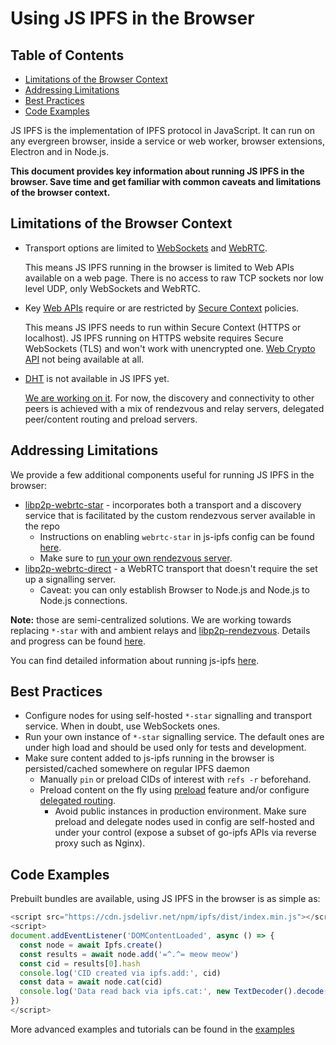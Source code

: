 # Using JS IPFS in the Browser <!-- omit in toc -->

## Table of Contents <!-- omit in toc -->

- [Limitations of the Browser Context](#limitations-of-the-browser-context)
- [Addressing Limitations](#addressing-limitations)
- [Best Practices](#best-practices)
- [Code Examples](#code-examples)

JS IPFS is the implementation of IPFS protocol in JavaScript. It can run on any
evergreen browser, inside a service or web worker, browser extensions, Electron and in Node.js.

**This document provides key information about running JS IPFS in the browser.
Save time and get familiar with common caveats and limitations of the browser context.**

## Limitations of the Browser Context

- Transport options are limited to [WebSockets](https://developer.mozilla.org/en-US/docs/Web/API/WebSockets_API) and [WebRTC](https://developer.mozilla.org/en-US/docs/Web/API/WebRTC_API).

  This means JS IPFS running in the browser is limited to Web APIs available on a web page.
  There is no access to raw TCP sockets nor low level UDP, only WebSockets and WebRTC.

- Key [Web APIs](https://developer.mozilla.org/en-US/docs/Web/API) require or are restricted by [Secure Context](https://developer.mozilla.org/en-US/docs/Web/Security/Secure_Contexts) policies.

  This means JS IPFS needs to run within Secure Context (HTTPS or localhost).
  JS IPFS running on HTTPS website requires Secure WebSockets (TLS) and won't work with unencrypted one.
  [Web Crypto API](https://developer.mozilla.org/en-US/docs/Web/API/Web_Crypto_API) not being available at all.

- [DHT](https://en.wikipedia.org/wiki/Distributed_hash_table) is not available in JS IPFS yet.

  [We are working on it](https://github.com/ipfs/js-ipfs/pull/1994). For now, the discovery and connectivity to other peers is achieved with a mix of rendezvous and
  relay servers, delegated peer/content routing and preload servers.


## Addressing Limitations

We provide a few additional components useful for running JS IPFS in the browser:


- [libp2p-webrtc-star](https://github.com/libp2p/js-libp2p-webrtc-star) - incorporates both a transport and a discovery service that is facilitated by the custom rendezvous server available in the repo
  - Instructions on enabling `webrtc-star` in js-ipfs config can be found [here](https://github.com/ipfs/js-ipfs/blob/master/docs/FAQ.md#how-to-enable-webrtc-support-for-js-ipfs-in-the-browser).
  - Make sure to [run your own rendezvous server](https://github.com/libp2p/js-libp2p-webrtc-star#rendezvous-server-aka-signalling-server).
- [libp2p-webrtc-direct](https://github.com/libp2p/js-libp2p-webrtc-direct) - a WebRTC transport that doesn't require the set up a signalling server.
  - Caveat: you can only establish Browser to Node.js and Node.js to Node.js connections.

**Note:** those are semi-centralized solutions. We are working towards replacing `*-star` with and ambient relays and [libp2p-rendezvous](https://github.com/libp2p/js-libp2p-rendezvous). Details and progress can be found [here](https://github.com/libp2p/js-libp2p/issues/385).

You can find detailed information about running js-ipfs [here](https://github.com/ipfs/js-ipfs#table-of-contents).

## Best Practices

- Configure nodes for using self-hosted `*-star` signalling and transport service.  When in doubt, use WebSockets ones.
- Run your own instance of `*-star` signalling service.
  The default ones are under high load and should be used only for tests and development.
- Make sure content added to js-ipfs running in the browser is persisted/cached somewhere on regular IPFS daemon
  - Manually `pin` or preload CIDs of interest with `refs -r` beforehand.
  - Preload content on the fly using [preload](https://github.com/ipfs/js-ipfs/blob/master/packages/ipfs/docs/MODULE.md#optionspreload) feature and/or
    configure [delegated routing](https://github.com/ipfs/js-ipfs/blob/master/packages/ipfs/docs/DELEGATE_ROUTERS.md).
    - Avoid public instances in production environment. Make sure preload and delegate nodes used in config are self-hosted and under your control (expose a subset of go-ipfs APIs via reverse proxy such as Nginx).

## Code Examples

Prebuilt bundles are available, using JS IPFS in the browser is as simple as:

```js
<script src="https://cdn.jsdelivr.net/npm/ipfs/dist/index.min.js"></script>
<script>
document.addEventListener('DOMContentLoaded', async () => {
  const node = await Ipfs.create()
  const results = await node.add('=^.^= meow meow')
  const cid = results[0].hash
  console.log('CID created via ipfs.add:', cid)
  const data = await node.cat(cid)
  console.log('Data read back via ipfs.cat:', new TextDecoder().decode(data))
})
</script>
```

More advanced examples and tutorials can be found in the [examples](https://github.com/ipfs-examples)
